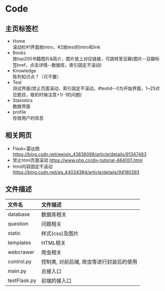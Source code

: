 # Code

## 主页标签栏
- Home  
  滚动栏#1界面放intro，#2放test的intro和link
- Books  
  放top200书籍图片&简介，图片放上对应链接，可跳转至豆瓣(图片--豆瓣<a></a>标签href，点击详情--数据库，索引固定不滚动)
- Knowledge  
  陈列知识点？（可不要）
- Test  
  测试界面(禁止页面滚动，索引固定不滚动，#testid--0为开始界面，1~25对应题目，取的时候注意+1/-1的问题)
- Stasistics  
  数据界面
- profile  
  存放用户的信息
  
## 相关网页
- Flask+雷达图  https://blog.csdn.net/weixin_43836098/article/details/91347483
- 禁止html页面滚动  https://www.php.cn/div-tutorial-484001.html
- html内容固定不滚动  https://blog.csdn.net/qq_44034384/article/details/94180393


## 文件描述

| 文件名       | 文件描述                                 |
| :----------- | :--------------------------------------- |
| database     | 数据库相关                               |
| question     | 问题相关                                 |
| static       | 样式(css)及图片                          |
| templates    | HTML相关                                 |
| webcrawer    | 爬虫相关                                 |
| control.py   | 控制类, 对前后端, 爬虫等进行封装后的使用 |
| main.py      | 总接入口                                 |
| testFlask.py | 前端的接入口                             |
